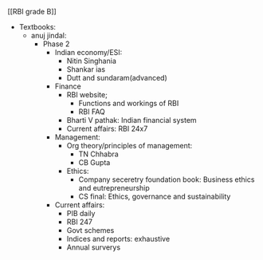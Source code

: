 [[RBI grade B]]
- Textbooks: 
	- anuj jindal: 
		- Phase 2
			- Indian economy/ESI: 
				- Nitin Singhania
				- Shankar ias
				- Dutt and sundaram(advanced)
			- Finance
				- RBI website; 
					- Functions and workings of RBI
					- RBI FAQ
				- Bharti V pathak: Indian financial system
				- Current affairs: RBI 24x7
			- Management: 
				- Org theory/principles of management:
					- TN Chhabra
					- CB Gupta
				- Ethics: 
					- Company seceretry foundation book: Business ethics and eutrepreneurship
					- CS final: Ethics, governance and sustainability  
			- Current affairs: 
				- PIB daily
				- RBI 247
				- Govt schemes
				- Indices and reports: exhaustive
				- Annual surverys
